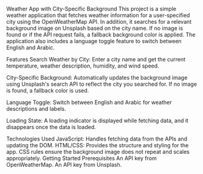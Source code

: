 Weather App with City-Specific Background
This project is a simple weather application that fetches weather information for a user-specified city using the OpenWeatherMap API. In addition, it searches for a relevant background image on Unsplash based on the city name. If no image is found or if the API request fails, a fallback background color is applied. The application also includes a language toggle feature to switch between English and Arabic.

Features
Search Weather by City:
Enter a city name and get the current temperature, weather description, humidity, and wind speed.

City-Specific Background:
Automatically updates the background image using Unsplash's search API to reflect the city you searched for. If no image is found, a fallback color is used.

Language Toggle:
Switch between English and Arabic for weather descriptions and labels.

Loading State:
A loading indicator is displayed while fetching data, and it disappears once the data is loaded.

Technologies Used
JavaScript: Handles fetching data from the APIs and updating the DOM.
HTML/CSS: Provides the structure and styling for the app. CSS rules ensure the background image does not repeat and scales appropriately.
Getting Started
Prerequisites
An API key from OpenWeatherMap.
An API key from Unsplash.
